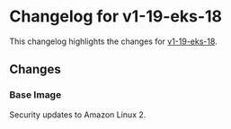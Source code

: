 # Changelog for v1-19-eks-18

This changelog highlights the changes for [v1-19-eks-18](https://github.com/aws/eks-distro/tree/v1-19-eks-18).

## Changes

### Base Image

Security updates to Amazon Linux 2.
